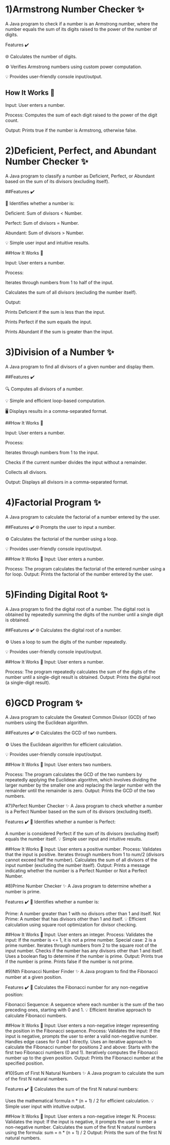 # 1)Armstrong Number Checker ✨

A Java program to check if a number is an Armstrong number, where the number equals the sum of its digits raised to the power of the number of digits.

Features ✔️

🌐 Calculates the number of digits.

⚙️ Verifies Armstrong numbers using custom power computation.

💡 Provides user-friendly console input/output.

## How It Works 🔄

Input: User enters a number.

Process: Computes the sum of each digit raised to the power of the digit count.

Output: Prints true if the number is Armstrong, otherwise false.


# 2)Deficient, Perfect, and Abundant Number Checker ✨

A Java program to classify a number as Deficient, Perfect, or Abundant based on the sum of its divisors (excluding itself).

##Features ✔️

🔢 Identifies whether a number is:

Deficient: Sum of divisors < Number.

Perfect: Sum of divisors = Number.

Abundant: Sum of divisors > Number.

💡 Simple user input and intuitive results.

##How It Works 🔄

Input: User enters a number.

Process:

Iterates through numbers from 1 to half of the input.

Calculates the sum of all divisors (excluding the number itself).

Output:

Prints Deficient if the sum is less than the input.

Prints Perfect if the sum equals the input.

Prints Abundant if the sum is greater than the input.


# 3)Division of a Number ✨

A Java program to find all divisors of a given number and display them.

##Features ✔️

🔍 Computes all divisors of a number.

💡 Simple and efficient loop-based computation.

🖥️ Displays results in a comma-separated format.

##How It Works 🔄

Input: User enters a number.

Process:

Iterates through numbers from 1 to the input.

Checks if the current number divides the input without a remainder.

Collects all divisors.

Output: Displays all divisors in a comma-separated format.


# 4)Factorial Program ✨
A Java program to calculate the factorial of a number entered by the user.

##Features ✔️
🌐 Prompts the user to input a number.

⚙️ Calculates the factorial of the number using a loop.

💡 Provides user-friendly console input/output.

##How It Works 🔄
Input:
User enters a number.

Process:
The program calculates the factorial of the entered number using a for loop.
Output:
Prints the factorial of the number entered by the user.


# 5)Finding Digital Root ✨
A Java program to find the digital root of a number. The digital root is obtained by repeatedly summing the digits of the number until a single digit is obtained.

##Features ✔️
🌐 Calculates the digital root of a number.

⚙️ Uses a loop to sum the digits of the number repeatedly.

💡 Provides user-friendly console input/output.

##How It Works 🔄
Input:
User enters a number.

Process:
The program repeatedly calculates the sum of the digits of the number until a single-digit result is obtained.
Output:
Prints the digital root (a single-digit result).

# 6)GCD Program ✨
A Java program to calculate the Greatest Common Divisor (GCD) of two numbers using the Euclidean algorithm.

##Features ✔️
🌐 Calculates the GCD of two numbers.

⚙️ Uses the Euclidean algorithm for efficient calculation.

💡 Provides user-friendly console input/output.

##How It Works 🔄
Input:
User enters two numbers.

Process:
The program calculates the GCD of the two numbers by repeatedly applying the Euclidean algorithm, which involves dividing the larger number by the smaller one and replacing the larger number with the remainder until the remainder is zero.
Output:
Prints the GCD of the two numbers.

#7)Perfect Number Checker ✨
A Java program to check whether a number is a Perfect Number based on the sum of its divisors (excluding itself).

Features ✔️
🔢 Identifies whether a number is Perfect:

A number is considered Perfect if the sum of its divisors (excluding itself) equals the number itself.
💡 Simple user input and intuitive results.

##How It Works 🔄
Input:
User enters a positive number.
Process:
Validates that the input is positive.
Iterates through numbers from 1 to num/2 (divisors cannot exceed half the number).
Calculates the sum of all divisors of the input number (excluding the number itself).
Output:
Prints a message indicating whether the number is a Perfect Number or Not a Perfect Number.

#8)Prime Number Checker ✨
A Java program to determine whether a number is prime.

Features ✔️
🔢 Identifies whether a number is:

Prime: A number greater than 1 with no divisors other than 1 and itself.
Not Prime: A number that has divisors other than 1 and itself.
💡 Efficient calculation using square root optimization for divisor checking.

##How It Works 🔄
Input:
User enters an integer.
Process:
Validates the input:
If the number is <= 1, it is not a prime number.
Special case: 2 is a prime number.
Iterates through numbers from 2 to the square root of the input number.
Checks if the number has any divisors other than 1 and itself.
Uses a boolean flag to determine if the number is prime.
Output:
Prints true if the number is prime.
Prints false if the number is not prime.


#9)Nth Fibonacci Number Finder ✨
A Java program to find the Fibonacci number at a given position.

Features ✔️
🔢 Calculates the Fibonacci number for any non-negative position:

Fibonacci Sequence: A sequence where each number is the sum of the two preceding ones, starting with 0 and 1.
💡 Efficient iterative approach to calculate Fibonacci numbers.

##How It Works 🔄
Input:
User enters a non-negative integer representing the position in the Fibonacci sequence.
Process:
Validates the input:
If the input is negative, prompts the user to enter a valid non-negative number.
Handles edge cases for 0 and 1 directly.
Uses an iterative approach to calculate the Fibonacci number for positions 2 and above:
Starts with the first two Fibonacci numbers (0 and 1).
Iteratively computes the Fibonacci number up to the given position.
Output:
Prints the Fibonacci number at the specified position.


#10)Sum of First N Natural Numbers ✨
A Java program to calculate the sum of the first N natural numbers.

Features ✔️
🔢 Calculates the sum of the first N natural numbers:

Uses the mathematical formula n * (n + 1) / 2 for efficient calculation.
💡 Simple user input with intuitive output.

##How It Works 🔄
Input:
User enters a non-negative integer N.
Process:
Validates the input:
If the input is negative, it prompts the user to enter a non-negative number.
Calculates the sum of the first N natural numbers using the formula:
sum = n * (n + 1) / 2
Output:
Prints the sum of the first N natural numbers.
